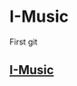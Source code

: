 # I-Music
First git
<!DOCTYPE html>
<html>
<head>
	<title>
		I-Music
	</title>
</head>
<body>
	<!--
		--I-Music header--
	-->
	<section class="Header">
		<div class="headername">
			<a href="index.html">
			 <h1 class="color">
				I-Music
			 </h1>
      </a>
    </div>
</body>
</html>
